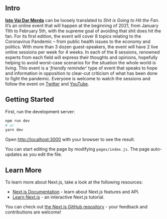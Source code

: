 ## Intro

**[Isto Vai Dar Merda](https://istovaidarmerda.online)** can be loosely translated to _Shit is Going to Hit the Fan_.
It’s an online event that will happen at the beginning of 2021, from January 11th to February 5th, with the supreme goal of avoiding that shit does hit the fan. For its first edition, the event will cover 8 topics relating to the Coronavirus Pandemic – from public health issues to the economy and politics. With more than 3 dozen guest-speakers, the event will have 2 live online sessions per week for 4 weeks. In each of the 8 sessions, renowned experts from each field will express their thoughts and opinions, hopefully helping to avoid worst-case scenarios for the situation the whole world is living.
This event is a ‘_friendly reminder_’ type of event that speaks to hope and information in opposition to clear-cut criticism of what has been done to fight the pandemic.
Everyone is welcome to watch the sessions and follow the event on [Twitter](https://twitter.com/IstoVai) and [YouTube](https://www.youtube.com/channel/UC-M0MHRa0CNewKhjCz4c2Qg).

## Getting Started

First, run the development server:

```bash
npm run dev
# or
yarn dev
```

Open [http://localhost:3000](http://localhost:3000) with your browser to see the result.

You can start editing the page by modifying `pages/index.js`. The page auto-updates as you edit the file.

## Learn More

To learn more about Next.js, take a look at the following resources:

- [Next.js Documentation](https://nextjs.org/docs) - learn about Next.js features and API.
- [Learn Next.js](https://nextjs.org/learn) - an interactive Next.js tutorial.

You can check out [the Next.js GitHub repository](https://github.com/vercel/next.js/) - your feedback and contributions are welcome!